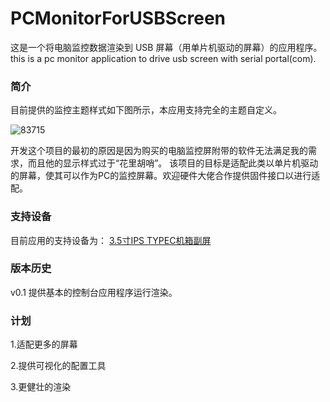 # PCMonitorForUSBScreen
这是一个将电脑监控数据渲染到 USB 屏幕（用单片机驱动的屏幕）的应用程序。
this is a pc monitor application to drive usb screen with serial portal(com).

### 简介
目前提供的监控主题样式如下图所示，本应用支持完全的主题自定义。

![83715](https://user-images.githubusercontent.com/936437/127745159-8d2f7d5f-a9fc-40ae-8595-cb7bec2c9854.png)

开发这个项目的最初的原因是因为购买的电脑监控屏附带的软件无法满足我的需求，而且他的显示样式过于“花里胡哨”。
该项目的目标是适配此类以单片机驱动的屏幕，使其可以作为PC的监控屏幕。欢迎硬件大佬合作提供固件接口以进行适配。

### 支持设备

目前应用的支持设备为：
[3.5寸IPS TYPEC机箱副屏](https://s.click.taobao.com/KWodsju)


### 版本历史

v0.1
提供基本的控制台应用程序运行渲染。


### 计划
1.适配更多的屏幕

2.提供可视化的配置工具

3.更健壮的渲染

